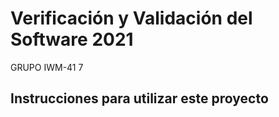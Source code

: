 # Verificación y Validación del Software 2021
GRUPO IWM-41 7

## Instrucciones para utilizar este proyecto

